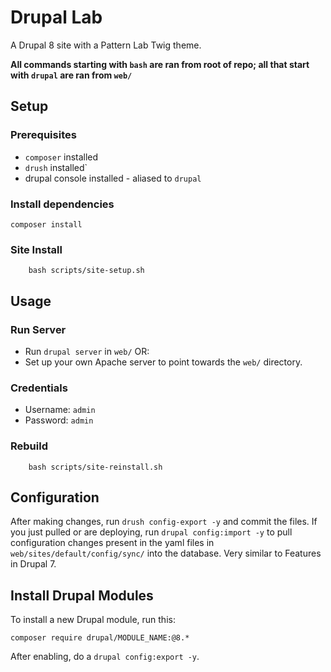 # Drupal Lab

A Drupal 8 site with a Pattern Lab Twig theme.

**All commands starting with `bash` are ran from root of repo; all that start with `drupal` are ran from `web/`**

## Setup

### Prerequisites

- `composer` installed
- `drush` installed`
- drupal console installed - aliased to `drupal`

### Install dependencies

    composer install

### Site Install

		bash scripts/site-setup.sh

## Usage

### Run Server

- Run `drupal server` in `web/` OR:
- Set up your own Apache server to point towards the `web/` directory.

### Credentials

- Username: `admin`
- Password: `admin`

### Rebuild

		bash scripts/site-reinstall.sh

## Configuration

After making changes, run `drush config-export -y` and commit the files. If you just pulled or are deploying, run `drupal config:import -y` to pull configuration changes present in the yaml files in `web/sites/default/config/sync/` into the database. Very similar to Features in Drupal 7.

## Install Drupal Modules

To install a new Drupal module, run this:

    composer require drupal/MODULE_NAME:@8.*

After enabling, do a `drupal config:export -y`.
